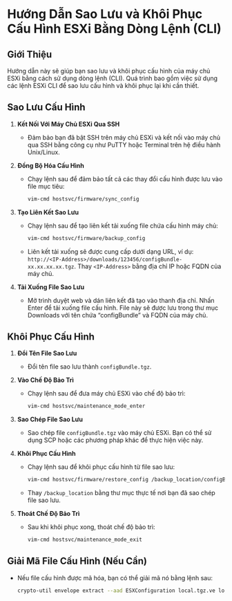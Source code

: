 # Hướng Dẫn Sao Lưu và Khôi Phục Cấu Hình ESXi Bằng Dòng Lệnh (CLI)

## Giới Thiệu
Hướng dẫn này sẽ giúp bạn sao lưu và khôi phục cấu hình của máy chủ ESXi bằng cách sử dụng dòng lệnh (CLI). Quá trình bao gồm việc sử dụng các lệnh ESXi CLI để sao lưu cấu hình và khôi phục lại khi cần thiết.

## Sao Lưu Cấu Hình

1. **Kết Nối Với Máy Chủ ESXi Qua SSH**
   - Đảm bảo bạn đã bật SSH trên máy chủ ESXi và kết nối vào máy chủ qua SSH bằng công cụ như PuTTY hoặc Terminal trên hệ điều hành Unix/Linux.

2. **Đồng Bộ Hóa Cấu Hình**
   - Chạy lệnh sau để đảm bảo tất cả các thay đổi cấu hình được lưu vào file mục tiêu:
     ```bash
     vim-cmd hostsvc/firmware/sync_config
     ```

3. **Tạo Liên Kết Sao Lưu**
   - Chạy lệnh sau để tạo liên kết tải xuống file chứa cấu hình máy chủ:
     ```bash
     vim-cmd hostsvc/firmware/backup_config
     ```
   - Liên kết tải xuống sẽ được cung cấp dưới dạng URL, ví dụ: `http://<IP-Address>/downloads/123456/configBundle-xx.xx.xx.xx.tgz`. Thay `<IP-Address>` bằng địa chỉ IP hoặc FQDN của máy chủ.

4. **Tải Xuống File Sao Lưu**
   - Mở trình duyệt web và dán liên kết đã tạo vào thanh địa chỉ. Nhấn Enter để tải xuống file cấu hình. File này sẽ được lưu trong thư mục Downloads với tên chứa “configBundle” và FQDN của máy chủ.

## Khôi Phục Cấu Hình

1. **Đổi Tên File Sao Lưu**
   - Đổi tên file sao lưu thành `configBundle.tgz`.

2. **Vào Chế Độ Bảo Trì**
   - Chạy lệnh sau để đưa máy chủ ESXi vào chế độ bảo trì:
     ```bash
     vim-cmd hostsvc/maintenance_mode_enter
     ```

3. **Sao Chép File Sao Lưu**
   - Sao chép file `configBundle.tgz` vào máy chủ ESXi. Bạn có thể sử dụng SCP hoặc các phương pháp khác để thực hiện việc này.

4. **Khôi Phục Cấu Hình**
   - Chạy lệnh sau để khôi phục cấu hình từ file sao lưu:
     ```bash
     vim-cmd hostsvc/firmware/restore_config /backup_location/configBundle.tgz
     ```
   - Thay `/backup_location` bằng thư mục thực tế nơi bạn đã sao chép file sao lưu.

5. **Thoát Chế Độ Bảo Trì**
   - Sau khi khôi phục xong, thoát chế độ bảo trì:
     ```bash
     vim-cmd hostsvc/maintenance_mode_exit
     ```

## Giải Mã File Cấu Hình (Nếu Cần)
- Nếu file cấu hình được mã hóa, bạn có thể giải mã nó bằng lệnh sau:
  ```bash
  crypto-util envelope extract --aad ESXConfiguration local.tgz.ve local.tgz
